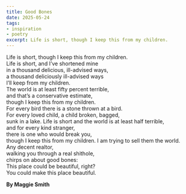```yaml
---
title: Good Bones
date: 2025-05-24
tags: 
- inspiration
- poetry
excerpt: Life is short, though I keep this from my children.
---
```


Life is short, though I keep this from my children.   
Life is short, and I’ve shortened mine   
in a thousand delicious, ill-advised ways,   
a thousand deliciously ill-advised ways   
I’ll keep from my children.    
The world is at least fifty percent terrible,   
and that’s a conservative estimate,    
though I keep this from my children.   
For every bird there is a stone thrown at a bird.   
For every loved child, a child broken, bagged,   
sunk in a lake.    Life is short and the world
is at least half terrible,    
and for every kind stranger,   
there is one who would break you,   
though I keep this from my children. 
I am trying to sell them the world.   
Any decent realtor,   
walking you through a real shithole,    
chirps on about good bones:    
This place could be beautiful, right?   
You could make this place beautiful.   
   
**By Maggie Smith**